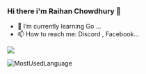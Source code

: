 ### Hi there i'm Raihan Chowdhury 👋

- 🌱 I’m currently learning Go ...
- 📫 How to reach me: Discord , Facebook...


<img align="center" src="https://github-readme-stats.vercel.app/api?username=Raihan-Chowdhury&include_all_commits=true&count_private=true&show_icons=true&line_height=20&title_color=7A7ADB&icon_color=2234AE&text_color=D3D3D3&bg_color=0,000000,130F40" >

![MostUsedLanguage](https://github-readme-stats.vercel.app/api/top-langs/?username=raihan-chowdhury&count_private=true&theme=midnight-purple&hide_border=true&show_icons=true&layout=compact&langs_count=8%29%5D%28https://github.com/anuraghazra/github-readme-stats)
